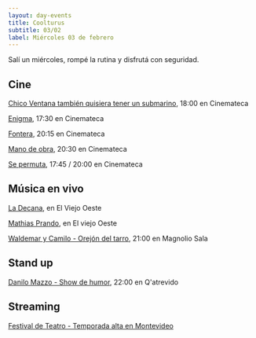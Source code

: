 ```yaml
---
layout: day-events
title: Coolturus
subtitle: 03/02
label: Miércoles 03 de febrero
---
```

Salí un miércoles, rompé la rutina y disfrutá con seguridad.

## Cine

[Chico Ventana también quisiera tener un submarino](https://cinemateca.org.uy/peliculas/1001), 18:00 en Cinemateca

[Enigma](https://cinemateca.org.uy/peliculas/225), 17:30 en Cinemateca

[Fontera](https://cinemateca.org.uy/peliculas/782), 20:15 en Cinemateca

[Mano de obra](https://cinemateca.org.uy/peliculas/959), 20:30 en Cinemateca

[Se permuta](https://cinemateca.org.uy/peliculas/1088), 17:45 / 20:00 en Cinemateca

## Música en vivo

[La Decana](https://instagram.com/viejooeste.prado?igshid=11rsgnlou42g5), en El Viejo Oeste

[Mathias Prando](https://instagram.com/viejooeste.prado?igshid=11rsgnlou42g5), en El viejo Oeste

[Waldemar y Camilo - Orejón del tarro](https://magnoliosala.uy/evento/waldemar-y-camilo_4), 21:00 en Magnolio Sala

## Stand up

[Danilo Mazzo - Show de humor](https://instagram.com/qatrevido?igshid=8bj6dzn4g7aj), 22:00 en Q'atrevido

## Streaming

[Festival de Teatro - Temporada alta en Montevideo](https://salaverdi.montevideo.gub.uy/teatro/temporada-2021-estela-medina-0/festival-temporada-alta-de-girona-2021) 

